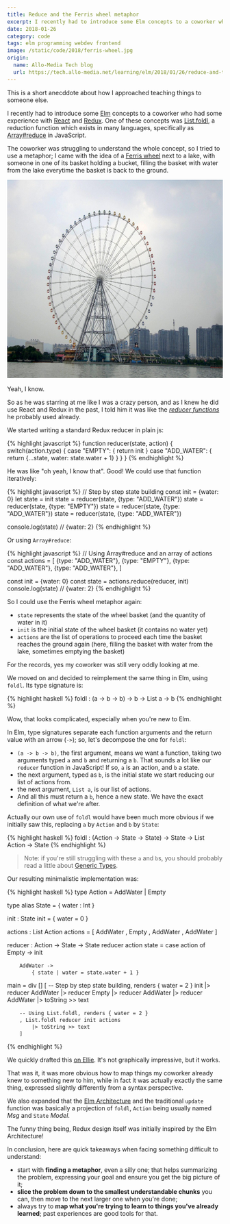 ```yaml
---
title: Reduce and the Ferris wheel metaphor
excerpt: I recently had to introduce some Elm concepts to a coworker who had some experience with React and Redux. One of these concepts was List.foldl, a reduction function which exists in many languages, specifically as Array#reduce in JavaScript.
date: 2018-01-26
category: code
tags: elm programming webdev frontend
image: /static/code/2018/ferris-wheel.jpg
origin:
  name: Allo-Media Tech blog
  url: https://tech.allo-media.net/learning/elm/2018/01/26/reduce-and-the-ferris-wheel-metaphor.html
---
```


This is a short anecddote about how I approached teaching things to someone else.

I recently had to introduce some [Elm] concepts to a coworker who had some experience with [React] and [Redux]. One of these concepts was [List.foldl], a reduction function which exists in many languages, specifically as [Array#reduce] in JavaScript.

The coworker was struggling to understand the whole concept, so I tried to use a metaphor; I came with the idea of a [Ferris wheel] next to a lake, with someone in one of its basket holding a bucket, filling the basket with water from the lake everytime the basket is back to the ground.

<a href="https://www.flickr.com/photos/45909111@N00/3812448452/in/photolist-6NTPpE-6NTN6S-8VeQqf-6NTMNw-fmHhYZ-fmHg7k-atTbFs-8VeK2S-atQvRT-6NTKw1-aUDvNP-7dfSYz-2XhKZV-fmXsCG-fmXscE-4sTcSG-8VeBij-fmHhsP-wMJMfg-wuBR7h-wuKc1H-wuBTjf-vQdnbN-wMeCvV-wMJKda-NoBSUY-NvJoFw-MAWVsx-NoBSPC-NoBSxL-NvJoKE-NoBSJY-NvJoFb-NoBSFw-NvJoBJ-MAWP4F-NvJqem-MAWvqe-NvJoHW-MAWv1M-NvJoMd-MAWvcP-vQmVTV-NyVKgD-wuKeKk-wuKdhF-wuBQ57-8VePww-8VbGbk-8Vbz14/" title="Gwydion M. Williams - View of Wuxi from Lake Tai">
    <img src="/static/code/2018/ferris-wheel.jpg"
    width="640" height="463" alt="Gwydion M. Williams - View of Wuxi from Lake Tai">
</a>

Yeah, I know.

So as he was starring at me like I was a crazy person, and as I knew he did use React and Redux in the past, I told him it was like the [*reducer functions*](https://redux.js.org/docs/basics/Reducers.html) he probably used already.

We started writing a standard Redux reducer in plain js:

{% highlight javascript %}
function reducer(state, action) {
    switch(action.type) {
        case "EMPTY": {
            return init
        }
        case "ADD_WATER": {
            return {...state, water: state.water + 1}
        }
    }
}
{% endhighlight %}

He was like "oh yeah, I know that". Good! We could use that function iteratively:

{% highlight javascript %}
// Step by step state building
const init = {water: 0}
let state = init
state = reducer(state, {type: "ADD_WATER"})
state = reducer(state, {type: "EMPTY"})
state = reducer(state, {type: "ADD_WATER"})
state = reducer(state, {type: "ADD_WATER"})

console.log(state) // {water: 2}
{% endhighlight %}

Or using `Array#reduce`:

{% highlight javascript %}
// Using Array#reduce and an array of actions
const actions = [
    {type: "ADD_WATER"},
    {type: "EMPTY"},
    {type: "ADD_WATER"},
    {type: "ADD_WATER"},
]

const init = {water: 0}
const state = actions.reduce(reducer, init)
console.log(state) // {water: 2}
{% endhighlight %}

So I could use the Ferris wheel metaphor again:

- `state` represents the state of the wheel basket (and the quantity of water in it)
- `init` is the initial state of the wheel basket (it contains no water yet)
- `actions` are the list of operations to proceed each time the basket reaches the ground again (here, filling the basket with water from the lake, sometimes emptying the basket)

For the records, yes my coworker was still very oddly looking at me.

We moved on and decided to reimplement the same thing in Elm, using `foldl`. Its type signature is:

{% highlight haskell %}
foldl : (a -> b -> b) -> b -> List a -> b
{% endhighlight %}

Wow, that looks complicated, especially when you're new to Elm.

In Elm, type signatures separate each function arguments and the return value with an arrow (<code style="white-space: nowrap">-></code>); so, let's decompose the one for `foldl`:

- `(a -> b -> b)`, the first argument, means we want a function, taking two arguments typed `a` and `b` and returning a `b`. That sounds a lot like our `reducer` function in JavaScript! If so, `a` is an action, and `b` a state.
- the next argument, typed as `b`, is the initial state we start reducing our list of actions from.
- the next argument, `List a`, is our list of actions.
- And all this must return a `b`, hence a new state. We have the exact definition of what we're after.

Actually our own use of `foldl` would have been much more obvious if we initially saw this, replacing `a` by `Action` and `b` by `State`:

{% highlight haskell %}
foldl : (Action -> State -> State) -> State -> List Action -> State
{% endhighlight %}

> Note: if you're still struggling with these `a` and `b`s, you should probably read a little about [Generic Types].

Our resulting minimalistic implementation was:

{% highlight haskell %}
type Action
    = AddWater
    | Empty

type alias State =
    { water : Int }

init : State
init =
    { water = 0 }

actions : List Action
actions =
    [ AddWater
    , Empty
    , AddWater
    , AddWater
    ]

reducer : Action -> State -> State
reducer action state =
    case action of
        Empty ->
            init

        AddWater ->
            { state | water = state.water + 1 }

main =
    div []
        [ -- Step by step state building, renders { water = 2 }
          init
            |> reducer AddWater
            |> reducer Empty
            |> reducer AddWater
            |> reducer AddWater
            |> toString >> text

        -- Using List.foldl, renders { water = 2 }
        , List.foldl reducer init actions
            |> toString >> text
        ]
{% endhighlight %}

We quickly drafted this [on Ellie](https://ellie-app.com/kL3dJS7Gta1/4). It's not graphically impressive, but it works.

That was it, it was more obvious how to map things my coworker already knew to something new to him, while in fact it was actually exactly the same thing, expressed slightly differently from a syntax perspective.

We also expanded that the [Elm Architecture] and the traditional `update` function was basically a projection of `foldl`, `Action` being usually named *Msg* and `State` *Model*.

The funny thing being, Redux design itself was initially inspired by the Elm Architecture!

In conclusion, here are quick takeaways when facing something difficult to understand:

- start with **finding a metaphor**, even a silly one; that helps summarizing the problem, expressing your goal and ensure you get the big picture of it;
- **slice the problem down to the smallest understandable chunks** you can, then move to the next larger one when you're done;
- always try to **map what you're trying to learn to things you've already learned**; past experiences are good tools for that.

[Array#reduce]: https://developer.mozilla.org/en-US/docs/Web/JavaScript/Reference/Global_Objects/Array/reduce
[Elm]: http://elm-lang.org/
[Elm Architecture]: https://guide.elm-lang.org/architecture/
[Ferris wheel]: https://en.wikipedia.org/wiki/Ferris_wheel
[Generic Types]: https://guide.elm-lang.org/types/union_types.html#generic-data-structures
[List.foldl]: http://package.elm-lang.org/packages/elm-lang/core/latest/List#foldl
[React]: https://reactjs.org/
[Redux]: https://redux.js.org/
